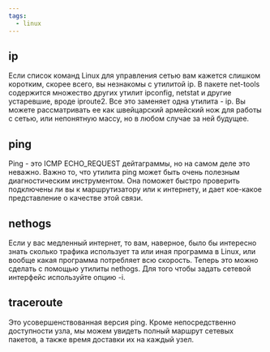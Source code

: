 ```yaml
---
tags:
  - linux
---
```

## **ip**

Если список команд Linux для управления сетью вам кажется слишком коротким, скорее всего, вы незнакомы с утилитой ip. В пакете net-tools содержится множество других утилит ipconfig, netstat и другие устаревшие, вроде iproute2. Все это заменяет одна утилита - ip. Вы можете рассматривать ее как швейцарский армейский нож для работы с сетью, или непонятную массу, но в любом случае за ней будущее.

## **ping**

Ping - это ICMP ECHO_REQUEST дейтаграммы, но на самом деле это неважно. Важно то, что утилита ping может быть очень полезным диагностическим инструментом. Она поможет быстро проверить подключены ли вы к маршрутизатору или к интернету, и дает кое-какое представление о качестве этой связи.

## **nethogs**

Если у вас медленный интернет, то вам, наверное, было бы интересно знать сколько трафика использует та или иная программа в Linux, или вообще какая программа потребляет всю скорость. Теперь это можно сделать с помощью утилиты nethogs. Для того чтобы задать сетевой интерфейс используйте опцию -i.

## **traceroute**

Это усовершенствованная версия ping. Кроме непосредственно доступности узла, мы можем увидеть полный маршрут сетевых пакетов, а также время доставки их на каждый узел.

